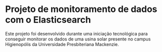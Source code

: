 # Projeto de monitoramento de dados com o Elasticsearch

Este projeto foi desenvolvido durante uma iniciação tecnológica para conseguir monitorar os dados de uma usina solar presente no campus Higienopólis da Universidade Presbiteriana Mackenzie.
